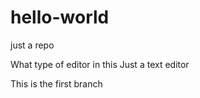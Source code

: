 # hello-world
just a repo

What type of editor in this
Just a text editor

This is the first branch
